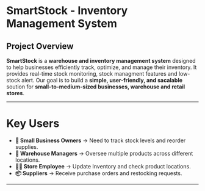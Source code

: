 # SmartStock - Inventory Management System
## Project Overview
**SmartStock** is a **warehouse and inventory management system** designed to help businesses efficiently track, optimize, and manage their inventory. It provides real-time stock monitoring, stock managment features and low-stock alert.
Our goal is to build a **simple, user-friendly, and sacalable** soution for **small-to-medium-sized businesses, warehouse and retail stores**.

---

# Key Users
- **👤 Small Business Owners** -> Need to track stock levels and reorder supplies.
- **👥 Warehouse Managers** -> Oversee multiple products across different locations.
- **👨‍💼 Store Employee** -> Update Inventory and check product locations.
- **📦 Suppliers** -> Receive purchase orders and restocking requests.

---
